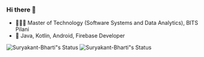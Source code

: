 ### Hi there 👋

- 👨🏻‍🎓 Master of Technology (Software Systems and Data Analytics), BITS Pilani
- 📱 Java, Kotlin, Android, Firebase Developer 

![Suryakant-Bharti"s Status](https://github-readme-stats.vercel.app/api?username=Suryakant-Bharti&show_icons=true&hide_border=true&include_all_commits=true&theme=tokyonight)
![Suryakant-Bharti"s Status](https://github-readme-stats.vercel.app/api/top-langs/?username=Suryakant-Bharti&theme=prussian&hide=css,html,javascript)

<!--
**Suryakant-Bharti/Suryakant-Bharti** is a ✨ _special_ ✨ repository because its `README.md` (this file) appears on your GitHub profile.

Here are some ideas to get you started:

- 🔭 I’m currently working on ...
- 🌱 I’m currently learning ...
- 👯 I’m looking to collaborate on ...
- 🤔 I’m looking for help with ...
- 💬 Ask me about ...
- 📫 How to reach me: ...
- 😄 Pronouns: ...
- ⚡ Fun fact: ...
-->
